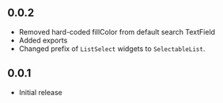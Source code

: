 ## 0.0.2

- Removed hard-coded fillColor from default search TextField
- Added exports
- Changed prefix of `ListSelect` widgets to `SelectableList`.

## 0.0.1

- Initial release
